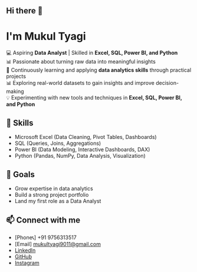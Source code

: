 ## Hi there 👋
# I'm Mukul Tyagi  

💻 Aspiring **Data Analyst** | Skilled in **Excel, SQL, Power BI, and Python**  
📊 Passionate about turning raw data into meaningful insights  
🌱 Continuously learning and applying **data analytics skills** through practical projects  
📊 Exploring real-world datasets to gain insights and improve decision-making  
💡 Experimenting with new tools and techniques in **Excel, SQL, Power BI, and Python** 


## 🚀 Skills  
- Microsoft Excel (Data Cleaning, Pivot Tables, Dashboards)  
- SQL (Queries, Joins, Aggregations)  
- Power BI (Data Modeling, Interactive Dashboards, DAX)  
- Python (Pandas, NumPy, Data Analysis, Visualization)  


## 🎯 Goals  
- Grow expertise in data analytics  
- Build a strong project portfolio  
- Land my first role as a Data Analyst  

## 📫 Connect with me  
- [Phone📞] +91 9756313517
- [Email] mukultyagi9011@gmail.com
- [LinkedIn](https://linkedin.com)  
- [GitHub](https://github.com/MukulTyagi007)
- [Instagram](https://www.instagram.com/m.tyagi0007?igsh=MTRkdWZiYXN6NW9tMg==)
